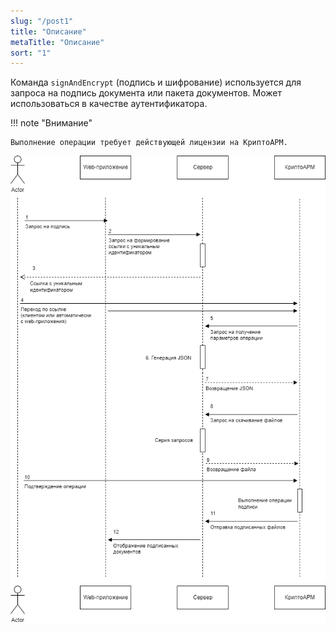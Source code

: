 ```yaml
---
slug: "/post1"
title: "Описание"
metaTitle: "Описание"
sort: "1"
---
```



Команда `signAndEncrypt` (подпись и шифрование) используется для запроса на подпись документа или пакета документов. Может использоваться в качестве аутентификатора. 

!!! note "Внимание"

    Выполнение операции требует действующей лицензии на КриптоАРМ.

![Схема](./images/signAndEncrypt.drawio.png "Схема")

